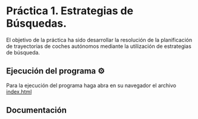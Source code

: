 # Práctica 1. Estrategias de Búsquedas.

El objetivo de la práctica ha sido desarrollar la resolución de la planificación de trayectorias de coches autónomos mediante la utilización de estrategias de búsqueda.

## Ejecución del programa ⚙️
Para la ejecución del programa haga abra en su navegador el archivo [index.html](index.html)

## Documentación 